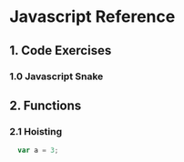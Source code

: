 # Javascript Reference
## 1. Code Exercises
### 1.0 Javascript Snake
## 2. Functions
### 2.1 Hoisting
```javascript
  var a = 3;
```